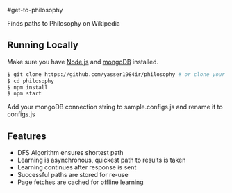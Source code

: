 #get-to-philosophy

Finds paths to Philosophy on Wikipedia

## Running Locally

Make sure you have [Node.js](http://nodejs.org/) and [mongoDB](http://www.mongodb.org/) installed.

```sh
$ git clone https://github.com/yasser1984ir/philosophy # or clone your own fork
$ cd philosophy
$ npm install
$ npm start
```

Add your mongoDB connection string to sample.configs.js and rename it to configs.js

## Features

- DFS Algorithm ensures shortest path
- Learning is asynchronous, quickest path to results is taken
- Learning continues after response is sent
- Successful paths are stored for re-use
- Page fetches are cached for offline learning